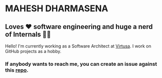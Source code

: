 # MAHESH DHARMASENA

## Loves ❤️ software engineering and huge a nerd of Internals 🧑‍🔧

Hello! I'm currently working as a Software Architect at [Virtusa](https://www.virtusa.com). I work on GitHub projects as a hobby.

### If anybody wants to reach me, you can create an issue against this [repo](https://github.com/mahesh-maximus/mahesh/issues).


